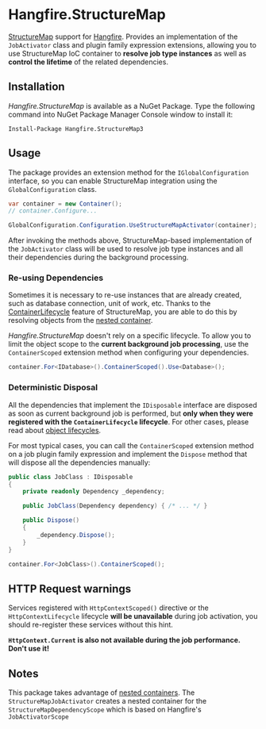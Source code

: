 Hangfire.StructureMap
=====================

[StructureMap](http://structuremap.github.io/) support for [Hangfire](http://hangfire.io). Provides an implementation of the `JobActivator` class and plugin family expression extensions, allowing you to use StructureMap IoC container to **resolve job type instances** as well as **control the lifetime** of the related dependencies.

Installation
--------------

*Hangfire.StructureMap* is available as a NuGet Package. Type the following command into NuGet Package Manager Console window to install it:

```
Install-Package Hangfire.StructureMap3
```

Usage
------

The package provides an extension method for the `IGlobalConfiguration` interface, so you can enable StructureMap integration using the `GlobalConfiguration` class.

```csharp
var container = new Container();
// container.Configure...

GlobalConfiguration.Configuration.UseStructureMapActivator(container);
```

After invoking the methods above, StructureMap-based implementation of the `JobActivator` class will be used to resolve job type instances and all their dependencies during the background processing.

### Re-using Dependencies

Sometimes it is necessary to re-use instances that are already created, such as database connection, unit of work, etc. Thanks to the [ContainerLifecycle](http://structuremap.github.io/object-lifecycle/supported-lifecycles/#sec3) feature of StructureMap, you are able to do this by resolving objects from the [nested container](http://structuremap.github.io/the-container/nested-containers/).

*Hangfire.StructureMap* doesn't rely on a specific lifecycle. To allow you to limit the object scope to the **current background job processing**, use the `ContainerScoped` extension method when configuring your dependencies.

```csharp
container.For<IDatabase>().ContainerScoped().Use<Database>();
```

### Deterministic Disposal

All the dependencies that implement the `IDisposable` interface are disposed as soon as current background job is performed, but **only when they were registered with the `ContainerLifecycle` lifecycle**. For other cases, please read about [object lifecycles](http://structuremap.github.io/object-lifecycle/).

For most typical cases, you can call the `ContainerScoped` extension method on a job plugin family expression and implement the `Dispose` method that will dispose all the dependencies manually:

```csharp
public class JobClass : IDisposable
{
    private readonly Dependency _dependency;

    public JobClass(Dependency dependency) { /* ... */ }

    public Dispose()
    {
        _dependency.Dispose();
    }
}
```

```csharp
container.For<JobClass>().ContainerScoped();
```

HTTP Request warnings
-----------------------

Services registered with `HttpContextScoped()` directive or the `HttpContextLifecycle` lifecycle **will be unavailable** during job activation, you should re-register these services without this hint.

**`HttpContext.Current` is also not available during the job performance. Don't use it!**

Notes
------

This package takes advantage of [nested containers](http://structuremap.github.io/the-container/nested-containers/).  The `StructureMapJobActivator` creates a nested container for the `StructureMapDependencyScope` which is based on Hangfire's `JobActivatorScope`
